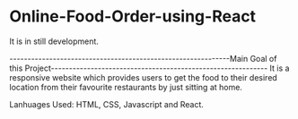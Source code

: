 # Online-Food-Order-using-React
It is in still development.

-------------------------------------------------------------Main Goal of this Project------------------------------------------------------------ 
It is a responsive website which provides users to get the food to their desired location from their favourite restaurants by just sitting at home.

Lanhuages Used: HTML, CSS, Javascript and React.



